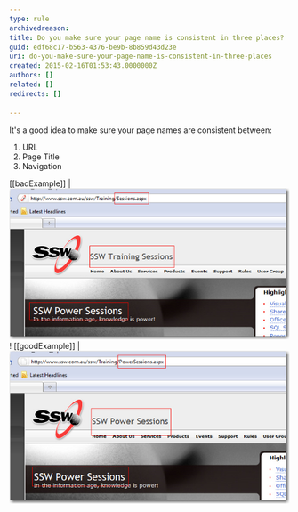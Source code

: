 ```yaml
---
type: rule
archivedreason: 
title: Do you make sure your page name is consistent in three places?
guid: edf68c17-b563-4376-be9b-8b859d43d23e
uri: do-you-make-sure-your-page-name-is-consistent-in-three-places
created: 2015-02-16T01:53:43.0000000Z
authors: []
related: []
redirects: []

---
```


It's a good idea to make sure your page names are consistent       between:

1. URL
2. Page Title
3. Navigation


<!--endintro-->

[[badExample]]
| ![Inconsistency everywhere](../../assets/BadPageName.jpg)!
[[goodExample]]
| ![Title, Header and Navigation Menu item have the same text.](../../assets/GoodPageName.jpg)
